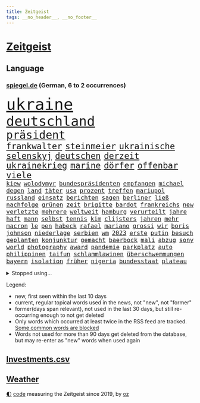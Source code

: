 ```yaml
---
title: Zeitgeist
tags: __no_header__, __no_footer__
---
```


# [Zeitgeist](https://oliz.io/zeitgeist/)

## Language

<h3><a href="https://www.spiegel.de" target="_blank">spiegel.de</a> (German, 6 to 2 occurrences)</h3>
<p style="font-family:monospace">
<span style="font-size:32pt"><a href="news_links.html#ukraine" class="current">ukraine</a></span>
<br>
<span style="font-size:27pt"><a href="news_links.html#deutschland" class="current">deutschland</a></span>
<br>
<span style="font-size:22pt"><a href="news_links.html#präsident" class="current">präsident</a></span>
<br>
<span style="font-size:17pt"><a href="news_links.html#frankwalter" class="current">frankwalter</a></span>
<span style="font-size:17pt"><a href="news_links.html#steinmeier" class="current">steinmeier</a></span>
<span style="font-size:17pt"><a href="news_links.html#ukrainische" class="current">ukrainische</a></span>
<span style="font-size:17pt"><a href="news_links.html#selenskyj" class="current">selenskyj</a></span>
<span style="font-size:17pt"><a href="news_links.html#deutschen" class="current">deutschen</a></span>
<span style="font-size:17pt"><a href="news_links.html#derzeit" class="current">derzeit</a></span>
<span style="font-size:17pt"><a href="news_links.html#ukrainekrieg" class="current">ukrainekrieg</a></span>
<span style="font-size:17pt"><a href="news_links.html#marine" class="current">marine</a></span>
<span style="font-size:17pt"><a href="news_links.html#dörfer" class="current">dörfer</a></span>
<span style="font-size:17pt"><a href="news_links.html#offenbar" class="current">offenbar</a></span>
<span style="font-size:17pt"><a href="news_links.html#viele" class="current">viele</a></span>
<br>
<span style="font-size:12pt"><a href="news_links.html#kiew" class="current">kiew</a></span>
<span style="font-size:12pt"><a href="news_links.html#wolodymyr" class="current">wolodymyr</a></span>
<span style="font-size:12pt"><a href="news_links.html#bundespräsidenten" class="current">bundespräsidenten</a></span>
<span style="font-size:12pt"><a href="news_links.html#empfangen" class="current">empfangen</a></span>
<span style="font-size:12pt"><a href="news_links.html#michael" class="current">michael</a></span>
<span style="font-size:12pt"><a href="news_links.html#degen" class="current">degen</a></span>
<span style="font-size:12pt"><a href="news_links.html#land" class="current">land</a></span>
<span style="font-size:12pt"><a href="news_links.html#täter" class="current">täter</a></span>
<span style="font-size:12pt"><a href="news_links.html#usa" class="current">usa</a></span>
<span style="font-size:12pt"><a href="news_links.html#prozent" class="current">prozent</a></span>
<span style="font-size:12pt"><a href="news_links.html#treffen" class="current">treffen</a></span>
<span style="font-size:12pt"><a href="news_links.html#mariupol" class="current">mariupol</a></span>
<span style="font-size:12pt"><a href="news_links.html#russland" class="current">russland</a></span>
<span style="font-size:12pt"><a href="news_links.html#einsatz" class="current">einsatz</a></span>
<span style="font-size:12pt"><a href="news_links.html#berichten" class="current">berichten</a></span>
<span style="font-size:12pt"><a href="news_links.html#sagen" class="current">sagen</a></span>
<span style="font-size:12pt"><a href="news_links.html#berliner" class="current">berliner</a></span>
<span style="font-size:12pt"><a href="news_links.html#ließ" class="current">ließ</a></span>
<span style="font-size:12pt"><a href="news_links.html#nachfolge" class="current">nachfolge</a></span>
<span style="font-size:12pt"><a href="news_links.html#grünen" class="current">grünen</a></span>
<span style="font-size:12pt"><a href="news_links.html#zeit" class="current">zeit</a></span>
<span style="font-size:12pt"><a href="news_links.html#brigitte" class="new">brigitte</a></span>
<span style="font-size:12pt"><a href="news_links.html#bardot" class="new">bardot</a></span>
<span style="font-size:12pt"><a href="news_links.html#frankreichs" class="current">frankreichs</a></span>
<span style="font-size:12pt"><a href="news_links.html#new" class="current">new</a></span>
<span style="font-size:12pt"><a href="news_links.html#verletzte" class="current">verletzte</a></span>
<span style="font-size:12pt"><a href="news_links.html#mehrere" class="current">mehrere</a></span>
<span style="font-size:12pt"><a href="news_links.html#weltweit" class="current">weltweit</a></span>
<span style="font-size:12pt"><a href="news_links.html#hamburg" class="current">hamburg</a></span>
<span style="font-size:12pt"><a href="news_links.html#verurteilt" class="current">verurteilt</a></span>
<span style="font-size:12pt"><a href="news_links.html#jahre" class="current">jahre</a></span>
<span style="font-size:12pt"><a href="news_links.html#haft" class="current">haft</a></span>
<span style="font-size:12pt"><a href="news_links.html#mann" class="current">mann</a></span>
<span style="font-size:12pt"><a href="news_links.html#selbst" class="current">selbst</a></span>
<span style="font-size:12pt"><a href="news_links.html#tennis" class="current">tennis</a></span>
<span style="font-size:12pt"><a href="news_links.html#kim" class="current">kim</a></span>
<span style="font-size:12pt"><a href="news_links.html#clijsters" class="new">clijsters</a></span>
<span style="font-size:12pt"><a href="news_links.html#jahren" class="current">jahren</a></span>
<span style="font-size:12pt"><a href="news_links.html#mehr" class="current">mehr</a></span>
<span style="font-size:12pt"><a href="news_links.html#macron" class="current">macron</a></span>
<span style="font-size:12pt"><a href="news_links.html#le" class="current">le</a></span>
<span style="font-size:12pt"><a href="news_links.html#pen" class="current">pen</a></span>
<span style="font-size:12pt"><a href="news_links.html#habeck" class="current">habeck</a></span>
<span style="font-size:12pt"><a href="news_links.html#rafael" class="current">rafael</a></span>
<span style="font-size:12pt"><a href="news_links.html#mariano" class="current">mariano</a></span>
<span style="font-size:12pt"><a href="news_links.html#grossi" class="new">grossi</a></span>
<span style="font-size:12pt"><a href="news_links.html#wir" class="current">wir</a></span>
<span style="font-size:12pt"><a href="news_links.html#boris" class="current">boris</a></span>
<span style="font-size:12pt"><a href="news_links.html#johnson" class="current">johnson</a></span>
<span style="font-size:12pt"><a href="news_links.html#niederlage" class="current">niederlage</a></span>
<span style="font-size:12pt"><a href="news_links.html#serbien" class="current">serbien</a></span>
<span style="font-size:12pt"><a href="news_links.html#wm" class="current">wm</a></span>
<span style="font-size:12pt"><a href="news_links.html#2023" class="current">2023</a></span>
<span style="font-size:12pt"><a href="news_links.html#erste" class="current">erste</a></span>
<span style="font-size:12pt"><a href="news_links.html#putin" class="current">putin</a></span>
<span style="font-size:12pt"><a href="news_links.html#besuch" class="current">besuch</a></span>
<span style="font-size:12pt"><a href="news_links.html#geplanten" class="current">geplanten</a></span>
<span style="font-size:12pt"><a href="news_links.html#konjunktur" class="current">konjunktur</a></span>
<span style="font-size:12pt"><a href="news_links.html#gemacht" class="current">gemacht</a></span>
<span style="font-size:12pt"><a href="news_links.html#baerbock" class="current">baerbock</a></span>
<span style="font-size:12pt"><a href="news_links.html#mali" class="current">mali</a></span>
<span style="font-size:12pt"><a href="news_links.html#abzug" class="current">abzug</a></span>
<span style="font-size:12pt"><a href="news_links.html#sony" class="current">sony</a></span>
<span style="font-size:12pt"><a href="news_links.html#world" class="current">world</a></span>
<span style="font-size:12pt"><a href="news_links.html#photography" class="current">photography</a></span>
<span style="font-size:12pt"><a href="news_links.html#award" class="current">award</a></span>
<span style="font-size:12pt"><a href="news_links.html#pandemie" class="current">pandemie</a></span>
<span style="font-size:12pt"><a href="news_links.html#parkplatz" class="current">parkplatz</a></span>
<span style="font-size:12pt"><a href="news_links.html#auto" class="current">auto</a></span>
<span style="font-size:12pt"><a href="news_links.html#philippinen" class="current">philippinen</a></span>
<span style="font-size:12pt"><a href="news_links.html#taifun" class="new">taifun</a></span>
<span style="font-size:12pt"><a href="news_links.html#schlammlawinen" class="new">schlammlawinen</a></span>
<span style="font-size:12pt"><a href="news_links.html#überschwemmungen" class="current">überschwemmungen</a></span>
<span style="font-size:12pt"><a href="news_links.html#bayern" class="current">bayern</a></span>
<span style="font-size:12pt"><a href="news_links.html#isolation" class="current">isolation</a></span>
<span style="font-size:12pt"><a href="news_links.html#früher" class="current">früher</a></span>
<span style="font-size:12pt"><a href="news_links.html#nigeria" class="current">nigeria</a></span>
<span style="font-size:12pt"><a href="news_links.html#bundesstaat" class="current">bundesstaat</a></span>
<span style="font-size:12pt"><a href="news_links.html#plateau" class="new">plateau</a></span>
</p>
<details>
<summary>Stopped using...</summary>
<p class="former" style="font-size:12pt">
ausgebrochen(536) geboren(536) geschäft(536) behandelt(535) day(535) ignoriert(535) madrid(535) schnelle(535) vergeblich(535) zweiter(535) alkohol(534) bewerber(534) coronatote(534) kurzem(534) lohnt(534) lufthansa(534) rückt(534) stich(534) vermögen(534) anderes(533) schießt(533) senat(533) tom(533) verfassungsschutz(533) verstöße(533) fahrzeug(532) gemeinde(532) joachim(532) namens(532) spätestens(532) verhandelt(532) wofür(532) ändert(532) 5(531) 80(531) bmw(531) breitet(531) egal(531) entgegen(531) entlässt(531) erscheinen(531) klaus(531) klimawandels(531) leichter(531) liege(531) mangelt(531) massiver(531) preisen(531) spaniens(531) trainieren(531) you(531) zugunsten(531) zweifeln(531) badenwürttembergs(530) entwarnung(530) fenster(530) fielen(530) gerufen(530) islamistischen(530) kritische(530) männern(530) streicht(530) super(530) bücher(529) endet(529) gespielt(529) gigantische(529) hinterher(529) jüngeren(529) republikaner(529) roboter(529) stolz(529) 12(528) aufgerufen(528) geriet(528) i(528) informieren(528) interne(528) lager(528) mancherorts(528) oberbürgermeister(528) rechten(528) wurzeln(528) wütend(528) abgeben(527) britischer(527) ertragen(527) figuren(527) großaufgebot(527) jedem(527) kultur(527) programm(527) rechtsextremisten(527) schildert(527) studieren(527) usgericht(527) wirtschaftlichen(527) abgesetzt(526) attentat(526) diego(526) gelang(526) insekten(526) weder(526) wenden(526) üben(526) 7(525) freigestellt(525) island(525) sinn(525) spanier(525) vorantreiben(525) wochenüberblick(525) 33(524) ausschuss(524) beschwerden(524) bremer(524) negativ(524) nordirland(524) schlicht(524) stuft(524) 96(523) dramatische(523) psychische(523) querdenker(523) radikale(523) reporter(523) schottland(522) crash(521) drohungen(521) feuerwehrleute(521) offenen(521) schulze(521) bande(520) gerechnet(520) image(520) meinungsfreiheit(520) moment(520) voraus(520) zigaretten(520) durchs(519) einreise(519) form(519) herrschen(519) option(519) transporter(519) anja(518) demokratischen(518) e(518) hürden(518) olympiasieger(518) pipeline(518) schnitt(518) überprüfen(518) ehe(517) potsdam(517) zuversichtlich(517) produzieren(516) verabreicht(516) erfolgreichsten(515) größeren(515) kevin(515) provokation(515) roger(515) sexuellen(515) attacken(514) gesetze(514) todesopfer(514) konkrete(513) olympische(513) sitzung(513) unterschied(513) bob(512) katholische(512) marsch(512) pandemiebekämpfung(512) empfängt(511) hängt(511) küstenwache(511) verstoßen(511) weckt(511) anzeichen(510) parallelen(510) umgeht(510) real(509) gang(508) gehörte(508) chats(506) immunität(506) münster(506) schockiert(506) trug(505) profis(504) vorgänger(504) bier(503) bürgerinnen(503) generalbundesanwalt(503) konferenz(503) psychisch(503) startete(503) verständnis(503) spannend(501) informiert(500) moschee(500) praxis(500) stress(500) songs(499) fertig(496) karten(496) solchen(496) benötigen(495) georg(494) künstliche(494) atomkraft(493) thüringer(493) minderjährigen(492) hinweis(491) türen(489) athletinnen(488) erhöhung(488) geht's(488) claus(486) ursprünglich(485) erhebliche(484) nächstes(484) 56(480) bbc(475) suv(475) abschluss(471) bösen(470) hitler(470) billiger(467) gelangen(467) größe(466) regelmäßig(466) schutzsuchende(462) rückte(460) zweieinhalb(458) gelangt(457) pfleger(449) festgesetzt(444) katzen(444) lieferketten(437) heimatland(436) schlaf(435) extra(426) jagt(426) verstoß(426) niederländer(424) klettert(417) entsprechenden(415) fotografiert(415) infrastruktur(407) ostdeutsche(406) vulkan(406) potenziell(398) stören(396) herren(395) neuanfang(395) wunden(395) benannt(393) recherche(393) bischof(388) konservative(374) kriege(371) holten(369) elfjährigen(368) politikern(364) erteilte(361) coronainzidenz(357) zögern(353) affen(352) greenpeace(352) beleidigte(350) scharfen(344) proben(343) airline(342) übrig(342) trost(326) grünes(319) großkonzerne(318) begraben(316) dynamo(315) reinhard(315) beispiellose(310) ausgewählt(306) sächsische(305) auszusetzen(304) impfgegner(303) vertrieben(303) tendenzen(302) psyche(301) fußballklub(299) kontinent(294) baum(292) verschwörungsmythen(292) riesiger(291) impfskeptiker(289) finger(288) aktionäre(287) geflüchtet(285) julius(284) atomkraftwerk(283) tribüne(280) fehlte(278) bevorzugt(276) adac(275) 16000(274) britta(273) 28jähriger(272) bergab(272) flüchtet(272) versichert(272) beteuert(271) gerichtet(270) kreative(268) füllen(267) auswärtige(266) einstige(265) schwangeren(265) veröffentlichung(264) chemnitz(262) grundsätzlich(261) visa(260) eröffnen(258) vierjährige(256) freigesprochen(255) kolumnistin(255) genauer(253) 2007(252) brücken(252) tibet(252) haie(250) eingefahren(249) gewartet(249) spende(247) fläche(246) lied(246) 33jährige(245) elfjähriger(244) sichtbar(244) aushalten(243) funktionär(243) operiert(243) technischen(243) vorfreude(243) bedankt(242) dominieren(242) gewürdigt(242) thiel(239) karrierecoach(238) ermordung(237) bezieht(236) füße(235) supermärkte(232) angegangen(231) erscheint(231) bauprojekte(230) freedom(230) syrische(228) verzögerung(227) winterspiele(227) komitee(225) schuhe(225) garage(224) websites(224) nachspielzeit(216) ali(215) autokraten(215) lina(215) lauf(214) 400000(212) flüchtlingskrise(212) paket(212) drauf(211) nouripour(211) omid(211) rückgabe(211) hoffenheim(210) winterspielen(210) one(209) 39jähriger(208) beute(208) lieferprobleme(207) galaxy(206) vielfach(206) dax(205) machtübernahme(205) teslagigafactory(204) ergeht(203) gewidmet(202) steil(202) tsg(202) agiert(198) abfahrt(197) illegaler(197) teuerste(197) 22jährige(193) mastercard(193) oper(193) umbruch(193) gesundheitsämter(192) ausreisen(191) grenzzaun(191) anhörung(189) gehirn(188) krieger(188) laufzeit(188) sportstars(188) 70000(187) denise(187) offensiv(187) lka(186) gesetzesänderung(185) durchbrechen(182) grenzregion(182) hierzulande(181) fünftel(180) ostdeutschen(178) potenziellen(178) südkoreas(178) unerwünschte(178) demut(177) direktor(177) tabellenspitze(176) untätigkeit(175) bundesligatopspiel(174) hinunter(174) protestierten(174) terodde(174) aufholjagd(173) kunstwerke(173) exportiert(172) gefeuert(172) krankenhauseinweisungen(171) 16jähriger(170) lava(170) verdoppeln(170) zündeten(170) gaskrise(169) spiegelspitzengespräch(169) wesen(169) mischen(168) rechtsradikale(168) unterhaus(167) eingeführt(166) präsidentschaftskandidat(166) batman(164) mailänder(164) beruflich(163) fluglinie(163) lindern(162) aue(161) grünenpolitiker(161) gedrängt(160) schlafzimmer(160) brandt(158) tierarten(158) todesopfern(158) deutsch(157) verwerfungen(157) erneuern(156) 1974(155) eingefroren(155) havarie(155) kroatische(155) angehoben(154) aromen(154) importieren(153) morde(153) torres(153) aufgelöst(152) verdachtsfall(152) 1989(151) kürze(151) mauern(151) namibia(151) coronawinter(150) größtem(150) tatsächliche(150) booster(149) gap(148) anfangen(147) medizinische(147) mond(147) rechtsextremer(147) erreichbar(146) verblüffend(146) wiederholten(146) 260(145) exkollegen(145) komplizierter(145) reichste(145) sterne(144) verteilen(144) engere(143) menschlichkeit(143) ansatz(142) blamiert(142) südpolarmeer(142) kernkraftwerk(140) sauerstoff(139) kleintransporter(138) rosenthal(138) traditionell(138) zoos(138) lockt(137) niedrigen(137) soziologe(137) diente(136) beschlagnahmte(135) solcher(135) tickt(135) wille(135) airbus(134) methode(134) vielfältig(134) niclas(133) geschaut(132) gletscher(132) fraktionsvorsitzende(131) lettland(131) weiterspielen(130) beitreten(129) vereinbarten(129) ausschließen(128) sabine(128) gemälde(127) nutzung(127) betriebsrat(126) abnehmer(125) atlanta(125) gender(124) unserem(123) boykottieren(122) schier(122) eric(121) geldregen(121) hausbesitzer(121) korridor(121) wirklichkeit(121) aufgespürt(120) museen(120) unterhaltung(120) cyberangriffs(119) flüchtenden(119) haag(119) tatortvote(119) winfried(119) mache(118) entsteht(117) auseinandersetzungen(116) kentucky(116) tierwohl(116) apotheken(115) karneval(115) harsch(114) jahresbeginn(114) martina(114) neunte(114) einschränken(112) quadrat(112) quadrats(112) svenja(112) versorgen(112) fehlenden(111) praktikum(111) zertifikate(111) tvmoderatorin(110) rechtspopulistischen(109) hochwassers(108) vergabe(107) vietnam(107) salman(106) dinosaurier(105) gerast(105) impfkritischen(105) maßgeblich(105) verkehrschaos(105) vorschreiben(105) geckos(104) lena(104) natürlich(104) siebter(104) ärztin(104) nina(103) entsenden(102) hochansteckenden(102) impfpässe(102) rostocker(102) bach(101) kronprinz(101) texte(101) friert(100) major(100) moralisch(100) herrmann(99) kuleba(99) lehrt(99) angemessene(98) ezb(98) hässliche(98) krankenpfleger(98) wirtschaftssanktionen(98) witzig(98) behaupten(96) borrell(96) josep(96) student(96) unterirdischen(96) erobern(95) evan(95) geschäften(95) miliz(95) mitgliedsländer(95) verteuert(94) zemmour(93) éric(93) alina(92) ewig(92) maradona(92) welternährungsorganisation(92) geschildert(91) gnade(91) weitergehende(91) düsteres(90) heikles(90) schnellt(90) ablenkung(89) eingerichtet(89) uniklinikum(89) 71(88) aida(88) haßelmann(88) klauen(88) magull(88) unerlaubt(88) weltbekannt(87) berlinspandau(86) diktatoren(86) drohte(86) jeweils(86) karrieren(86) quiz(86) wiederbeleben(86) dienstleistungen(85) diverse(85) flugzeugen(85) nahrung(85) sozialexperte(85) eroberung(84) erschwert(84) hackern(84) model(84) pur(84) sicheren(84) urheberrecht(84) angehen(83) börsenaufsicht(83) optimal(83) rechtsgrundlage(83) rennstall(83) tennislegende(83) verneigt(83) gerammt(82) heftigem(82) kriegt(82) produzent(82) verpassten(82) eisschnellläuferin(81) nannten(81) statistiken(81) vertiefen(81) wog(81) erkennt(80) erkrankungen(80) hilfskonvois(80) langjährigen(80) ausgebreitet(79) fliege(79) fossil(79) hinlegte(79) lyrics(79) negativrekord(79) rkipräsident(79) sibylle(79) weiten(79) eike(78) let(78) ställen(78) usdemokraten(78) abhalten(77) atemnot(77) autist(77) härtesten(77) kampfeinsatz(77) maranello(77) stuhl(77) unschuldige(77) reduzierte(76) schutzgebieten(76) bäder(75) bätzing(75) indiegames(75) schneefälle(75) unterschätzt(75) bundesaußenministerin(74) chelseacoach(74) distanzieren(74) schärfsten(74) stefanie(74) südkoreaner(74) everest(73) geplatzt(73) jost(73) kobusch(73) ausstrahlung(72) ballistische(72) disneyfilm(72) go(72) maxim(72) meere(72) nahelegen(72) opa(72) windsor(72) ian(71) kulturellen(71) ladung(71) niedergeschossen(71) zehntel(71) amy(70) chefstratege(70) einrichten(70) frauenrechte(70) mutigen(70) schießereien(70) singt(70) videobeweis(70) weiterreise(70) drakonische(69) frontlinie(69) kriegsschiffe(69) kulturminister(69) nova(69) sperrstunde(69) städtetag(69) unmöglichen(69) wandern(69) auswärtigen(68) entstehenden(68) forderten(68) jahreshälfte(68) mobilisiert(68) weitreichend(68) wild(68) abhängt(67) geredet(67) inszenierung(67) krankenkassenbeiträgen(67) veränderten(67) 1947(66) atommeiler(66) benachteiligt(66) bridge(66) harbour(66) importverbot(66) kreuzfahrtschiff(66) meiler(66) entfalten(65) machtlos(64) möglichem(64) stecker(64) antreibt(63) einzel(63) steuerlich(63) verehren(63) 169(62) cover(62) geläutert(62) islamabad(62) maren(62) spuckt(62) dämonen(61) erreichten(61) gegenkandidaten(61) hapaglloyd(61) hauptdarstellerin(61) querdenkern(61) wehrpflichtigen(61) abschuss(60) erhöhten(60) monsanto(60) generalstaatsanwältin(59) gewicht(59) lokale(59) protestierenden(59) rio(59) slalom(59) unnötig(59) 4400(58) angegeben(58) aufgerüstet(58) kraftwerke(58) schwurbler(58) sitzungen(58) abgezockt(57) abneigung(57) beteiligter(57) exsowjetrepublik(57) kirill(57) schweineherz(57) wählern(57) allzeithoch(56) landschaft(56) neurowissenschaftlerin(56) pekings(56) sofortmaßnahmen(56) tirana(56) urner(56) vergleichsweise(56) autobahnbrücke(55) müht(55) satellitenbildern(55) speziell(55) technologies(55) texanische(55) kaderali(54) ozeane(54) stille(54) unionspolitiker(54) wiederbelebung(54) auffällig(53) forschungszentrum(53) marilyn(53) ausstatten(52) buckinghampalast(52) münstertatort(52) anstrengend(51) defizite(51) eigner(51) eingekesselt(51) negativschlagzeilen(51) außenwelt(50) gefangen(50) gen(50) horror(50) neuerung(50) parteinachwuchs(50) vierjährigen(50) haustiere(49) preisschub(49) umgezogen(49) ungenügend(49) winkler(49) bundesligaprofi(48) cyberattacken(48) nachkommen(48) präsidium(48) schmelzende(48) ölpreise(48) 1942(47) dialogbereitschaft(47) marx(47) missbrauchsgutachten(47) südkoreanischen(47) befürworten(46) gzuz(46) lamborghini(45) routinier(45) unterbrechen(45) gelockert(44) geringe(44) philosoph(44) regierungssitz(44) verständlich(44) wettbewerben(44) anleihen(43) konfliktparteien(43) lohnen(43) prächtig(43) reichweite(43) trittin(43) anhaben(42) kubakrise(42) menschenrechtsaktivistin(42) rüstungskonzern(42) seoul(42) aktienmärkte(41) cyberangriff(41) dramatischer(41) jachten(41) körperlichen(41) missbrauchte(41) neuregelung(41) pausen(41) raserei(41) schnellsten(41) zurecht(41) gewölbe(40) militärlager(40) rührte(40) schwelle(40) staatsanwälte(40) elefant(39) finanzmärkten(39) schnellste(39) sofortigem(39) sportdirektor(39) 87jährige(38) e10(38) derzeitige(37) fahne(37) herauskommt(37) manson(37) mineralwasser(37) nestlé(37) rachel(37) stärkung(37) teslafabrik(37) verantwortlichen(37) wood(37) 92(36) benko(36) niedriger(36) unbewaffnete(36) bezwang(35) lagarde(35) psychiater(35) raketenteils(35) tugendhat(35) vergleicht(35) weltordnung(35) begleiten(34) folgten(34) gaslobbyist(34) kaja(34) russinnen(34) sinniert(34) tablet(34) ignorierte(33) medaillen(33) poliert(33) problems(33) sorte(33) it(32) kusel(32) patientenschützer(32) schickten(32) schuster(32) umgeben(32) antarktisexpedition(31) behandlungen(31) natoeinsatz(31) proteinimpfstoff(31) wütender(31) xenotransplantation(31) baltischen(30) immunsystem(30) generalabrechnung(29) goldmedaille(29) nicolaus(29) zagreb(29) air(28) eisig(28) eröffnungsfeier(28) hausbau(28) sendeverbot(28) yi(28) begeht(27) eifrig(27) iocboss(27) machbar(27) coolness(26) drehten(26) mohammed(26) reiht(26) saudische(26) blumenstrauß(25) ebene(25) hysterie(25) ranger(25) schweineherztransplantation(25) balkone(24) russin(24) s8(24) sekeinsatz(24) tab(24) vorab(24) wachsenden(24) wärmepumpen(24) fußballwelt(23) lindsey(23) pathos(23) prahlt(23) steuererleichterungen(23) travel(23) ausfiel(22) biathleten(22) delegierte(22) kammer(22) kreativität(22) neigen(22) sportgerichtshof(22) tiefgreifenderen(22) beschleunigt(21) claas(21) flugabwehrraketen(21) gesichtern(21) heise(21) marschierten(21) meyerheuer(21) nervosität(21) neunten(21) nix(21) spiegeltvreporter(21) balanceakt(20) hausfrauen(20) körpergröße(20) terrorverdacht(20) vertreiben(20) waffensystem(20) üppige(20) antonia(19) auswandern(19) rissen(19) selbstzweifel(19) suvfahrer(19) züchten(19) ökonomisch(19) bewerberinnen(18) nrwinnenministerium(18) pawel(18) schumer(18) spült(18) unterbunden(18) verbrauchern(18) cas(17) chilenische(17) contest(17) eurovision(17) häme(17) krebsleiden(17) salzburg(17) vorentscheid(17) arne(16) bekanntheit(16) beruhigt(16) finanzmärkte(16) geklappt(16) siege(16) chemikalien(15) gewähren(15) immunisierung(15) packen(15) pattinson(15) transgenderkindern(15) verjüngen(15) dienste(14) dächer(14) kanzelt(14) monarchin(14) mutige(14) selfmademilliardär(14) sperre(14) stagflation(14) tabellenletzten(14) ultra(14) überwiegt(14) erneuerbare(13) ernährung(13) forschenden(13) fußballspiel(13) impfschutz(13) kämpferisch(13) mindestalter(13) mittagessen(13) anzug(12) anzutreten(12) befruchtung(12) geschwüre(12) huang(12) premierleagueklub(12) ukrainefeldzug(12) völkerrechts(12) yuting(12) amtszeiten(11) austausch(11) fliehenden(11) olena(11)
</p>
</details>
<p>Legend:
<ul>
<li><span class="new">new</span>, first seen within the last 10 days</li>
<li><span class="current">current</span>, regular topical words used in the news, not "new", not "former"</li>
<li><span class="former">former(days span relevant)</span>, not used in the last 30 days, but still re-occurring enough to not get deleted</li>
<li>Only words which occurred at least twice in the RSS feed are tracked. <a href="language/filters.py">Some common words are blocked</a></li>
<li>Words not used for more than 90 days get deleted from the database, but may re-enter as "new" words when used again</li>
</ul>
</p>

## [Investments](investments.html)[.csv](investments.csv)

## [Weather](weather.html)

<footer>
<a href="javascript:toggleTheme()" class="nav">🌓</a>
<a href="https://github.com/ooz/zeitgeist">code</a> measuring the Zeitgeist since 2019, by <a href="https://oliz.io">oz</a>
</footer>
